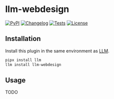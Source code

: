 # llm-webdesign

[![PyPI](https://img.shields.io/pypi/v/llm-webdesign.svg)](https://pypi.org/project/llm-webdesign/)
[![Changelog](https://img.shields.io/github/v/release/lucasrcezimbra/llm-webdesign?include_prereleases&label=changelog)](https://github.com/lucasrcezimbra/llm-webdesign/releases)
[![Tests](https://github.com/lucasrcezimbra/llm-webdesign/workflows/Test/badge.svg)](https://github.com/lucasrcezimbra/llm-webdesign/actions?query=workflow%3ATest)
[![License](https://img.shields.io/badge/license-Apache%202.0-blue.svg)](https://github.com/lucasrcezimbra/llm-webdesign/blob/main/LICENSE)

## Installation
Install this plugin in the same environment as [LLM](https://llm.datasette.io/).
```bash
pipx install llm
llm install llm-webdesign
```

## Usage
TODO
